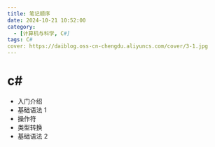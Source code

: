 ```yaml
---
title: 笔记顺序
date: 2024-10-21 10:52:00
category:
  - [计算机与科学, C#]
tags: C#
cover: https://daiblog.oss-cn-chengdu.aliyuncs.com/cover/3-1.jpg
---
```


# c#

- 入门介绍
- 基础语法 1
- 操作符
- 类型转换
- 基础语法 2
